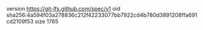 version https://git-lfs.github.com/spec/v1
oid sha256:4a594f03a278836c212f42233077bb7922cd4b780d3891208ffa691cd2109f53
size 1765
